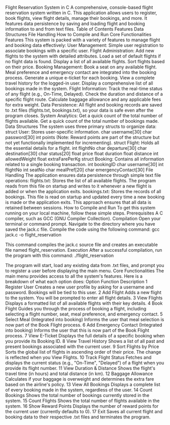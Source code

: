 Flight Reservation System in C
A comprehensive, console-based flight reservation system written in C. This application allows users to register, book flights, view flight details, manage their bookings, and more. It features data persistence by saving and loading flight and booking information to and from text files.
Table of Contents
Features
Data Structures
File Handling
How to Compile and Run
Core Functionalities
Features
This system is packed with a variety of features to manage flight and booking data effectively:
User Management: Simple user registration to associate bookings with a specific user.
Flight Administration:
Add new flights to the system with detailed attributes.
Load a set of default flights if no flight data is found.
Display a list of all available flights.
Sort flights based on their price.
Booking Management:
Book a seat on any available flight.
Meal preference and emergency contact are integrated into the booking process.
Generate a unique e-ticket for each booking.
View a complete travel history for the logged-in user.
Display a comprehensive list of all bookings made in the system.
Flight Information:
Track the real-time status of any flight (e.g., On-Time, Delayed).
Check the duration and distance of a specific flight route.
Calculate baggage allowance and any applicable fees for extra weight.
Data Persistence: All flight and booking records are saved to .txt files (flights.txt, bookings.txt), so your data is safe even after the program closes.
System Analytics:
Get a quick count of the total number of flights available.
Get a quick count of the total number of bookings made.
Data Structures
The system uses three primary structs to organize data:
struct User: Stores user-specific information.
char username[30]
char password[30]
int points (Note: Reward points are part of the structure but not yet functionally implemented for incrementing).
struct Flight: Holds all the essential details for a flight.
int flightNo
char departure[30]
char destination[30]
char status[20]
float price
float duration
float distance
int allowedWeight
float extraFarePerKg
struct Booking: Contains all information related to a single booking transaction.
int bookingID
char username[30]
int flightNo
int seatNo
char mealPref[20]
char emergencyContact[30]
File Handling
The application ensures data persistence through simple text file operations:
flights.txt: Stores the list of all available flights. The program reads from this file on startup and writes to it whenever a new flight is added or when the application exits.
bookings.txt: Stores the records of all bookings. This file is read on startup and updated every time a new booking is made or the application exits.
This approach ensures that all data is retained between sessions.
How to Compile and Run
To get this system running on your local machine, follow these simple steps.
Prerequisites
A C compiler, such as GCC (GNU Compiler Collection).
Compilation
Open your terminal or command prompt.
Navigate to the directory where you have saved the jack.c file.
Compile the code using the following command:
gcc jack.c -o flight_reservation

This command compiles the jack.c source file and creates an executable file named flight_reservation.
Execution
After a successful compilation, run the program with this command:
./flight_reservation


The program will start, load any existing data from .txt files, and prompt you to register a user before displaying the main menu.
Core Functionalities
The main menu provides access to all the system's features. Here is a breakdown of what each option does:
Option
Function
Description
1
Register User
Creates a new user profile by asking for a username and password. Bookings will be tied to this user.
2
Add Flight
Adds a new flight to the system. You will be prompted to enter all flight details.
3
View Flights
Displays a formatted list of all available flights with their key details.
4
Book Flight
Guides you through the process of booking a flight, including selecting a flight number, seat, meal preference, and emergency contact.
5
Select Meal
(Integrated into booking) Informs the user that meal selection is now part of the Book Flight process.
6
Add Emergency Contact
(Integrated into booking) Informs the user that this is now part of the Book Flight process.
7
View E-Ticket
Displays the full details of a specific booking when you provide its Booking ID.
8
View Travel History
Shows a list of all past and present bookings associated with the current user.
9
Sort Flights by Price
Sorts the global list of flights in ascending order of their price. The change is reflected when you View Flights.
10
Track Flight Status
Fetches and displays the current status (e.g., "On-Time", "Delayed") of a flight when you provide its flight number.
11
View Duration & Distance
Shows the flight's travel time (in hours) and total distance (in km).
12
Baggage Allowance
Calculates if your baggage is overweight and determines the extra fare based on the airline's policy.
13
View All Bookings
Displays a complete list of every booking made in the system, regardless of the user.
14
Count Bookings
Shows the total number of bookings currently stored in the system.
15
Count Flights
Shows the total number of flights available in the system.
16
Show Reward Points
Displays the number of reward points for the current user (currently defaults to 0).
17
Exit
Saves all current flight and booking data to their respective .txt files and terminates the program.



